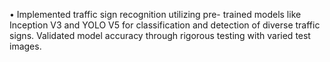 •	Implemented traffic sign recognition utilizing pre- trained models like Inception V3 and YOLO V5 for classification and detection of diverse traffic signs. Validated model accuracy through rigorous testing with varied test images.
